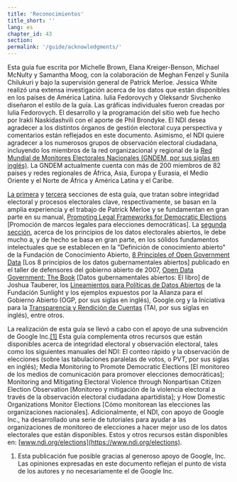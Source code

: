 ```yaml
---
title: 'Reconocimientos'
title_short: ''
lang: es
chapter_id: 43
section: 
permalink: '/guide/acknowledgments/'
---
```


Esta guía fue escrita por Michelle Brown, Elana Kreiger-Benson, Michael McNulty y Samantha Moog, con la colaboración de Meghan Fenzel y Sunila Chilukuri y bajo la supervisión general de Patrick Merloe. Jessica White realizó una extensa investigación acerca de los datos que están disponibles en los países de América Latina. Iulia Fedorovych y Oleksandr Sivchenko diseñaron el estilo de la guía. Las gráficas individuales fueron creadas por Iulia Fedorovych. El desarrollo y la programación del sitio web fue hecho por Irakli Naskidashvili con el aporte de Phil Brondyke. El NDI desea agradecer a los distintos órganos de gestión electoral cuya perspectiva y comentarios están reflejados en este documento. Asimismo, el NDI quiere agradecer a los numerosos grupos de observación electoral ciudadana, incluyendo los miembros de la red organizacional y regional de la [Red Mundial de Monitores Electorales Nacionales (GNDEM, por sus siglas en inglés)](http://www.gndem.org/). La GNDEM actualmente cuenta con más de 200 miembros de 82 países y redes regionales de África, Asia, Europa y Eurasia, el Medio Oriente y el Norte de África y América Latina y el Caribe.

[La primera](/es/guide/electoral-integrity/) y [tercera](/es/guide/key-categories/) secciones de esta guía, que tratan sobre integridad electoral y procesos electorales clave, respectivamente, se basan en la amplia experiencia y el trabajo de Patrick Merloe y se fundamentan en gran parte en su manual, [Promoting Legal Frameworks for Democratic Elections](https://www.ndi.org/files/2404_ww_elect_legalframeworks_093008.pdf) \[Promoción de marcos legales para elecciones democráticas\]. La [segunda sección](/es/guide/principles/), acerca de los principios de los datos electorales abiertos, le debe mucho a, y de hecho se basa en gran parte, en los sólidos fundamentos intelectuales que se establecen en la "Definición de conocimiento abierto" de la Fundación de Conocimiento Abierto, [8 Principles of Open Government Data](https://public.resource.org/8_principles.html) \[Los 8 principios de los datos gubernamentales abiertos\] publicado en el taller de defensores del gobierno abierto de 2007, [Open Data Government: The Book](https://opengovdata.io/) \[Datos gubernamentales abiertos: El libro\] de Joshua Tauberer, los [Lineamientos para Políticas de Datos Abiertos](http://sunlightfoundation.com/opendataguidelines/es/) de la Fundación Sunlight y los ejemplos expuestos por la Alianza para el Gobierno Abierto (OGP, por sus siglas en inglés), Google.org y la Iniciativa para la [Transparencia y Rendición de Cuentas](http://www.transparency-initiative.org/) (TAI, por sus siglas en inglés), entre otros.

La realización de esta guía se llevó a cabo con el apoyo de una subvención de Google Inc.[\[1\]](#footnote-1) Esta guía complementa otros recursos que están disponibles acerca de integridad electoral y observación electoral, tales como los siguientes manuales del NDI: El conteo rápido y la observación de elecciones (sobre las tabulaciones paralelas de votos, o PVT, por sus siglas en inglés); Media Monitoring to Promote Democratic Elections \[El monitoreo de los medios de comunicación para promover elecciones democráticas\]; Monitoring and Mitigating Electoral Violence through Nonpartisan Citizen Election Observation \[Monitoreo y mitigación de la violencia electoral a través de la observación electoral ciudadana apartidista\]; y How Domestic Organizations Monitor Elections \[Cómo monitorean las elecciones las organizaciones nacionales\]. Adicionalmente, el NDI, con apoyo de Google Inc., ha desarrollado una serie de tutoriales para ayudar a las organizaciones de monitoreo de elecciones a hacer mejor uso de los datos electorales que están disponibles. Estos y otros recursos están disponibles en: [www.ndi.org/elections](https://www.ndi.org/elections).

1.  [](#reference-1)Esta publicación fue posible gracias al generoso apoyo de Google, Inc. Las opiniones expresadas en este documento reflejan el punto de vista de los autores y no necesariamente el de Google Inc.
